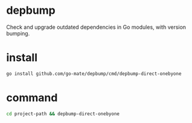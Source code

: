 # depbump
Check and upgrade outdated dependencies in Go modules, with version bumping.

# install

```bash
go install github.com/go-mate/depbump/cmd/depbump-direct-onebyone
```

# command

```bash
cd project-path && depbump-direct-onebyone
```
